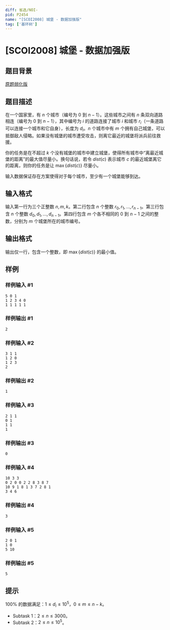 ```yaml
---
diff: 省选/NOI-
pid: P2454
name: "[SCOI2008] 城堡 - 数据加强版"
tag: ['基环树']
---
```

# [SCOI2008] 城堡 - 数据加强版
## 题目背景

[原题弱化版](https://www.luogu.com.cn/problem/P2538)
## 题目描述

在一个国家里，有 $n$ 个城市（编号为 $0$ 到 $n-1$）。这些城市之间有 $n$ 条双向道路相连（编号为 $0$ 到 $n-1$），其中编号为 $i$ 的道路连接了城市 $i$ 和城市 $r_i$（一条道路可以连接一个城市和它自身），长度为 $d_i$。$n$ 个城市中有 $m$ 个拥有自己城堡，可以抵御敌人侵略。如果没有城堡的城市遭受攻击，则离它最近的城堡将派兵前往救援。

你的任务是在不超过 $k$ 个没有城堡的城市中建立城堡，使得所有城市中“离最近城堡的距离”的最大值尽量小。换句话说，若令 $dist(c)$ 表示城市 $c$ 的最近城堡离它的距离，则你的任务是让 $\max\{dist(c)\}$ 尽量小。

输入数据保证存在方案使得对于每个城市，至少有一个城堡能够到达。
## 输入格式

输入第一行为三个正整数 $n, m, k$。第二行包含 $n$ 个整数 $r_0,r_1,\ldots,r_{n-1}$。第三行包含 $n$ 个整数 $d_0,d_1,\ldots,d_{n-1}$。第四行包含 $m$ 个各不相同的 $0$ 到 $n-1$ 之间的整数，分别为 $m$ 个城堡所在的城市编号。
## 输出格式

输出仅一行，包含一个整数，即 $\max\{dist(c)\}$ 的最小值。
## 样例

### 样例输入 #1
```
5 0 1
1 2 3 4 0
1 1 1 1 1
```
### 样例输出 #1
```
2
```
### 样例输入 #2
```
3 1 1
1 2 0
1 2 3
2
```
### 样例输出 #2
```
1
```
### 样例输入 #3
```
2 1 1  
0 1  
1 1  
1
```
### 样例输出 #3
```
0
```
### 样例输入 #4
```
10 3 3
0 2 0 0 2 2 8 3 8 7
10 9 1 8 1 3 7 2 8 1
3 4 6
```
### 样例输出 #4
```
3
```
### 样例输入 #5
```
2 0 1
1 0
5 10
```
### 样例输出 #5
```
5
```
## 提示

$100\%$ 的数据满足：$1\leq d_i\leq 10^5$，$0\leq m\leq n-k$。

- Subtask 1：$2 \leq n \leq 3000$。
- Subtask 2：$2 \leq n \leq 10^5$。
